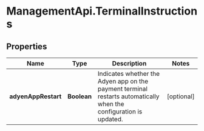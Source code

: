 # ManagementApi.TerminalInstructions

## Properties

Name | Type | Description | Notes
------------ | ------------- | ------------- | -------------
**adyenAppRestart** | **Boolean** | Indicates whether the Adyen app on the payment terminal restarts automatically when the configuration is updated. | [optional] 


